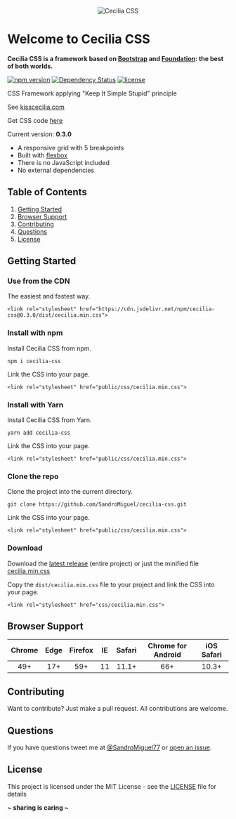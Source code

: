 <p align="center"><img src="http://kisscecilia.com/public/img/logo_cecilia_css.png" alt="Cecilia CSS" /></p>

# Welcome to Cecilia CSS
**Cecilia CSS is a framework based on [Bootstrap](https://getbootstrap.com/) and [Foundation](http://foundation.zurb.com/): the best of both worlds.**

[![npm version](https://badge.fury.io/js/cecilia-css.svg)](https://badge.fury.io/js/cecilia-css)
[![Dependency Status](https://david-dm.org/SandroMiguel/cecilia-css.svg)](https://david-dm.org/SandroMiguel/cecilia-css)
[![license](https://img.shields.io/badge/License-MIT-blue.svg?style=flat)](LICENSE)

CSS Framework applying "Keep It Simple Stupid" principle

See [kisscecilia.com](http://kisscecilia.com/)

Get CSS code [here](dist/cecilia.css)

Current version: **0.3.0**

* A responsive grid with 5 breakpoints
* Built with [flexbox](https://caniuse.com/#feat=flexbox)
* There is no JavaScript included
* No external dependencies

## Table of Contents
1. [Getting Started](#getting-started)
1. [Browser Support](#browser-support)
1. [Contributing](#contributing)
1. [Questions](#questions)
1. [License](#license)

## Getting Started

### Use from the CDN
The easiest and fastest way.
```
<link rel="stylesheet" href="https://cdn.jsdelivr.net/npm/cecilia-css@0.3.0/dist/cecilia.min.css">
```

### Install with npm
Install Cecilia CSS from npm.
```
npm i cecilia-css
```
Link the CSS into your page.
```
<link rel="stylesheet" href="public/css/cecilia.min.css">
```

### Install with Yarn
Install Cecilia CSS from Yarn.
```
yarn add cecilia-css
```
Link the CSS into your page.
```
<link rel="stylesheet" href="public/css/cecilia.min.css">
```

### Clone the repo
Clone the project into the current directory.
```
git clone https://github.com/SandroMiguel/cecilia-css.git
```
Link the CSS into your page.
```
<link rel="stylesheet" href="public/css/cecilia.min.css">
```

### Download
Download the [latest release](https://github.com/SandroMiguel/cecilia-css/releases/latest) (entire project) or just 
the minified file [cecilia.min.css](https://raw.githubusercontent.com/SandroMiguel/cecilia-css/master/dist/cecilia.min.css)

Copy the `dist/cecilia.min.css` file to your project and link the CSS into your page.
```
<link rel="stylesheet" href="css/cecilia.min.css">
```

## Browser Support
Chrome | Edge | Firefox | IE | Safari | Chrome for Android | iOS Safari
:----: | :--: | :-----: | :-: | :---: | :----------------: | :-------:
  49+  |  17+ |   59+   | 11 |  11.1+ |         66+        |   10.3+

## Contributing
Want to contribute? Just make a pull request. All contributions are welcome.

## Questions
If you have questions tweet me at [@SandroMiguel77](https://twitter.com/SandroMiguel77) or [open an issue](https://github.com/SandroMiguel/cecilia-css/issues/new).

## License
This project is licensed under the MIT License - see the [LICENSE](LICENSE) file for details

**~ sharing is caring ~**
